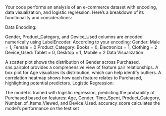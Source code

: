 Your code performs an analysis of an e-commerce dataset with encoding, data visualization, and logistic regression. Here’s a breakdown of its functionality and considerations:

Data Encoding:

Gender, Product_Category, and Device_Used columns are encoded numerically using LabelEncoder.
According to your encoding:
Gender: Male = 1, Female = 0
Product_Category: Books = 0, Electronics = 1, Clothing = 2
Device_Used: Tablet = 0, Desktop = 1, Mobile = 2
Data Visualization:

A scatter plot shows the distribution of Gender across Purchased.
sns.pairplot provides a comprehensive view of feature pair relationships.
A box plot for Age visualizes its distribution, which can help identify outliers.
A correlation heatmap shows how each feature relates to Purchased, highlighting potential predictors.
Logistic Regression:

The model is trained with logistic regression, predicting the probability of Purchased based on features: Age, Gender, Time_Spent, Product_Category, Number_of_Items_Viewed, and Device_Used.
accuracy_score calculates the model’s performance on the test set